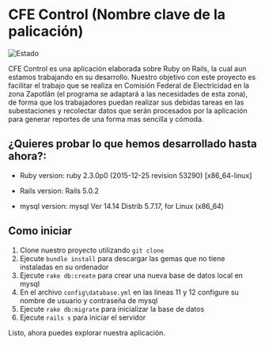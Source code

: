 # CFE Control (Nombre clave de la palicación)
![Estado](https://img.shields.io/badge/Estado-En%20desarrollo-blue.svg)

CFE Control es una aplicación elaborada sobre Ruby on Rails, la cual aun estamos trabajando en su desarrollo. Nuestro objetivo con este proyecto es facilitar el trabajo que se realiza en Comisión Federal de Electricidad en la zona Zapotlán (el programa se adaptará a las necesidades de esta zona), de forma que los trabajadores puedan realizar sus debidas tareas en las subestaciones y recolectar datos que serán procesados por la aplicación para generar reportes de una forma mas sencilla y cómoda.

## ¿Quieres probar lo que hemos desarrollado hasta ahora?:

* Ruby version: ruby 2.3.0p0 (2015-12-25 revision 53290) [x86_64-linux]

* Rails version: Rails 5.0.2

* mysql version: mysql  Ver 14.14 Distrib 5.7.17, for Linux (x86_64)

## Como iniciar

1. Clone nuestro proyecto utilizando `git clone`
2. Ejecute `bundle install` para descargar las gemas que no tiene instaladas en su ordenador
3. Ejecute `rake db:create` para crear una nueva base de datos local en mysql
4. En el archivo `config\database.yml` en las lineas 11 y 12 configure su nombre de usuario y contraseña de mysql
5. Ejecute `rake db:migrate` para inicializar la base de datos
6. Ejecute `rails s` para iniciar el servidor

Listo, ahora puedes explorar nuestra aplicación.
